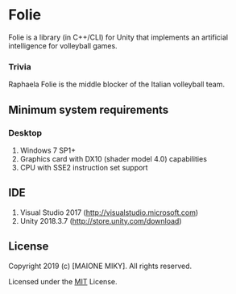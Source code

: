 # Folie
Folie is a library (in C++/CLI) for Unity that implements an artificial intelligence for volleyball games.

### Trivia
Raphaela Folie is the middle blocker of the Italian volleyball team.


## Minimum system requirements

### Desktop
1. Windows 7 SP1+
2. Graphics card with DX10 (shader model 4.0) capabilities
3. CPU with SSE2 instruction set support


## IDE
1. Visual Studio 2017 (http://visualstudio.microsoft.com)
2. Unity 2018.3.7 (http://store.unity.com/download)


## License
Copyright 2019 (c) [MAIONE MIKY]. All rights reserved.

Licensed under the [MIT](LICENSE) License.